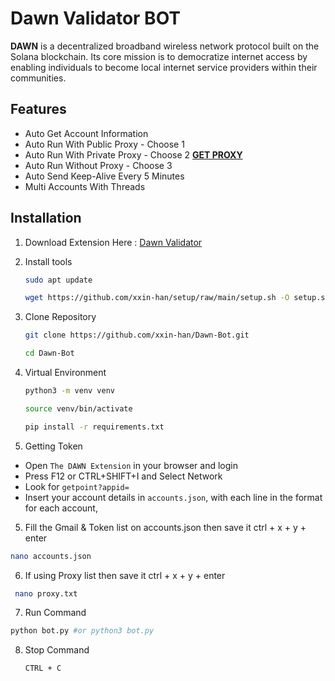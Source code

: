 # Dawn Validator BOT

**DAWN** is a decentralized broadband wireless network protocol built on the Solana blockchain. Its core mission is to democratize internet access by enabling individuals to become local internet service providers within their communities.

## Features

  - Auto Get Account Information
  - Auto Run With Public Proxy - Choose 1
  - Auto Run With Private Proxy - Choose 2 [**GET PROXY**](https://dashboard.proxyscrape.com/)
  - Auto Run Without Proxy - Choose 3
  - Auto Send Keep-Alive Every 5 Minutes
  - Multi Accounts With Threads


## Installation

1. Download Extension Here : [Dawn Validator](https://chromewebstore.google.com/detail/dawn-validator-chrome-ext/fpdkjdnhkakefebpekbdhillbhonfjjp?hl=en)

2. Install tools

   ```bash
   sudo apt update
   ```
   ```bash
   wget https://github.com/xxin-han/setup/raw/main/setup.sh -O setup.sh && chmod +x setup.sh && ./setup.sh
   ```

2. Clone Repository
   ```bash
   git clone https://github.com/xxin-han/Dawn-Bot.git
   ```
   ```bash
   cd Dawn-Bot
   ```
3. Virtual Environment
    ```bash
   python3 -m venv venv
   ```
    ```bash
   source venv/bin/activate
   ```
    ```bash
   pip install -r requirements.txt
   ```
4. Getting Token
- Open ``The DAWN Extension`` in your browser and login
- Press F12 or CTRL+SHIFT+I and Select Network
- Look for ``getpoint?appid=``
- Insert your account details in ``accounts.json``, with each line in the format for each account, 

5. Fill the Gmail & Token list on accounts.json then save it ctrl + x + y + enter
```bash
nano accounts.json
```
6. If using Proxy list then save it ctrl + x + y + enter
```bash
 nano proxy.txt
```

7. Run Command

```bash
python bot.py #or python3 bot.py
```
8. Stop Command

   ```CTRL + C ```
